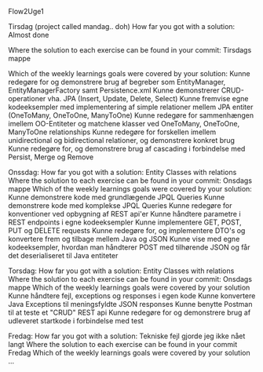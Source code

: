 Flow2Uge1


Tirsdag (project called mandag.. doh)
How far you got with a solution:
Almost done

Where the solution to each exercise can be found in your commit:
Tirsdags mappe 

Which of the weekly learnings goals were covered by your solution:
     Kunne redegøre for og demonstrere brug af begreber som EntityManager, EntityManagerFactory samt Persistence.xml
     Kunne demonstrerer CRUD-operationer vha. JPA (Insert, Update, Delete, Select)
     Kunne fremvise egne kodeeksempler med implementering af simple relationer mellem JPA entiter (OneToMany, OneToOne, ManyToOne)
     Kunne redegøre for sammenhængen imellem OO-Entiteter og matchene klasser ved OneToMany, OneToOne, ManyToOne relationships
     Kunne redegøre for forskellen imellem unidirectional og bidirectional relationer, og demonstrere konkret brug
     Kunne redegøre for, og demonstrere brug af cascading i forbindelse med Persist, Merge og Remove
     
Onssdag:
How far you got with a solution: 
Entity Classes with relations
Where the solution to each exercise can be found in your commit: 
Onsdags mappe
Which of the weekly learnings goals were covered by your solution:
 Kunne demonstrere kode med grundlægende JPQL Queries
  Kunne demonstrere kode med komplekse JPQL Queries
 Kunne redegøre for konventioner ved opbygning af REST api'er
 Kunne håndtere parametre i REST endpoints i egne kodeeksempler
 Kunne implementere GET, POST, PUT og DELETE requests
 Kunne redegøre for, og implementere DTO's og konvertere frem og tilbage mellem Java og JSON
 Kunne vise med egne kodeeksempler, hvordan man håndterer POST med tilhørende JSON og får det deserialiseret til Java entiteter

Torsdag:
How far you got with a solution: 
Entity Classes with relations
Where the solution to each exercise can be found in your commit:
Onsdags mappe
Which of the weekly learnings goals were covered by your solution
 Kunne håndtere fejl, exceptions og responses i egen kode
 Kunne konvertere Java Exceptions til meningsfyldte JSON responses
 Kunne benytte Postman til at teste et "CRUD" REST api
 Kunne redegøre for og demonstrere brug af udleveret startkode i forbindelse med test

Fredag:
How far you got with a solution: 
Tekniske fejl gjorde jeg ikke nået langt
Where the solution to each exercise can be found in your commit 
Fredag
Which of the weekly learnings goals were covered by your solution
...